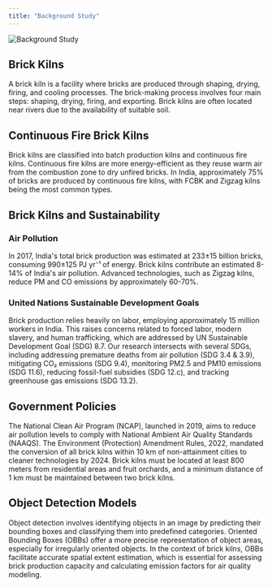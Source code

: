 ```yaml
---
title: "Background Study"
---
```


![Background Study](/brick-kilns/bk_images/study.svg)

## Brick Kilns

A brick kiln is a facility where bricks are produced through shaping, drying, firing, and cooling processes. The brick-making process involves four main steps: shaping, drying, firing, and exporting. Brick kilns are often located near rivers due to the availability of suitable soil.

## Continuous Fire Brick Kilns

Brick kilns are classified into batch production kilns and continuous fire kilns. Continuous fire kilns are more energy-efficient as they reuse warm air from the combustion zone to dry unfired bricks. In India, approximately 75% of bricks are produced by continuous fire kilns, with FCBK and Zigzag kilns being the most common types.

## Brick Kilns and Sustainability

### Air Pollution

In 2017, India's total brick production was estimated at 233±15 billion bricks, consuming 990±125 PJ yr⁻¹ of energy. Brick kilns contribute an estimated 8-14% of India's air pollution. Advanced technologies, such as Zigzag kilns, reduce PM and CO emissions by approximately 60-70%.

### United Nations Sustainable Development Goals

Brick production relies heavily on labor, employing approximately 15 million workers in India. This raises concerns related to forced labor, modern slavery, and human trafficking, which are addressed by UN Sustainable Development Goal (SDG) 8.7. Our research intersects with several SDGs, including addressing premature deaths from air pollution (SDG 3.4 & 3.9), mitigating CO₂ emissions (SDG 9.4), monitoring PM2.5 and PM10 emissions (SDG 11.6), reducing fossil-fuel subsidies (SDG 12.c), and tracking greenhouse gas emissions (SDG 13.2).

## Government Policies

The National Clean Air Program (NCAP), launched in 2019, aims to reduce air pollution levels to comply with National Ambient Air Quality Standards (NAAQS). The Environment (Protection) Amendment Rules, 2022, mandated the conversion of all brick kilns within 10 km of non-attainment cities to cleaner technologies by 2024. Brick kilns must be located at least 800 meters from residential areas and fruit orchards, and a minimum distance of 1 km must be maintained between two brick kilns.

## Object Detection Models

Object detection involves identifying objects in an image by predicting their bounding boxes and classifying them into predefined categories. Oriented Bounding Boxes (OBBs) offer a more precise representation of object areas, especially for irregularly oriented objects. In the context of brick kilns, OBBs facilitate accurate spatial extent estimation, which is essential for assessing brick production capacity and calculating emission factors for air quality modeling.